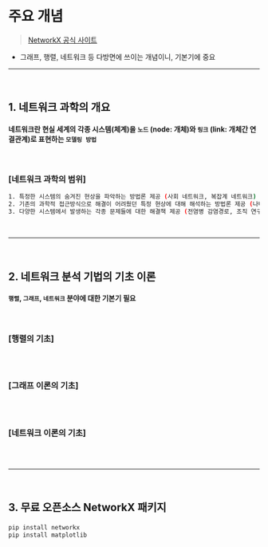 # 주요 개념 
> [NetworkX 공식 사이트](https://networkx.org/)

* 그래프, 행렬, 네트워크 등 다방면에 쓰이는 개념이니, 기본기에 중요

<hr>
<br>

## 1. 네트워크 과학의 개요

#### 네트워크란 현실 세계의 각종 시스템(체계)을 ```노드``` (node: 개체)와 ```링크``` (link: 개체간 연결관계)로 표현하는 ```모델링 방법```

<br>

### [네트워크 과학의 범위]
```bash
1. 특정한 시스템의 숨겨진 현상을 파악하는 방법론 제공 (사회 네트워크, 복잡계 네트워크)
2. 기존의 과학적 접근방식으로 해결이 어려웠던 특정 현상에 대해 해석하는 방법론 제공 (나비효과 현상, 확산 현상 등)
3. 다양한 시스템에서 발생하는 각종 문제들에 대한 해결책 제공 (전염병 감염경로, 조직 연구 등)
```
<br>
<hr>
<br>

## 2. 네트워크 분석 기법의 기초 이론

#### ```행렬```, ```그래프```, ```네트워크``` 분야에 대한 기본기 필요

<br>

### [행렬의 기초]
```bash

```

<br>

### [그래프 이론의 기초]
```bash

```

<br>

### [네트워크 이론의 기초]
```bash

```

<br>
<hr>
<br>

## 3. 무료 오픈소스 NetworkX 패키지

#### 

```python
pip install networkx
pip install matplotlib
```

<br> 

